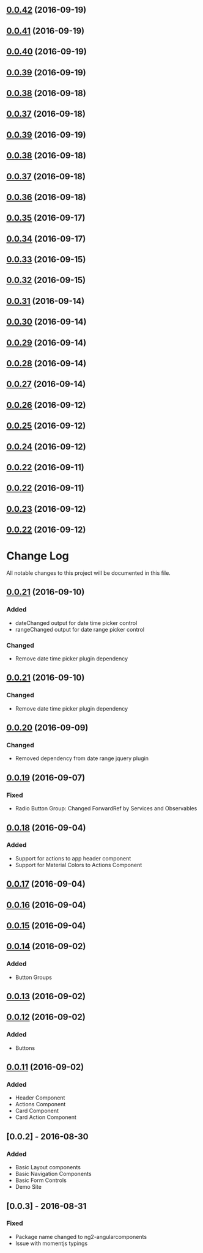 <a name="0.0.42"></a>
## [0.0.42](https://github.com/orlaqp/ng2-material-components/compare/v0.0.41...v0.0.42) (2016-09-19)



<a name="0.0.41"></a>
## [0.0.41](https://github.com/orlaqp/ng2-material-components/compare/v0.0.40...v0.0.41) (2016-09-19)



<a name="0.0.40"></a>
## [0.0.40](https://github.com/orlaqp/ng2-material-components/compare/v0.0.36...v0.0.40) (2016-09-19)



<a name="0.0.39"></a>
## [0.0.39](https://github.com/orlaqp/ng2-material-components/compare/v0.0.38...v0.0.39) (2016-09-19)



<a name="0.0.38"></a>
## [0.0.38](https://github.com/orlaqp/ng2-material-components/compare/v0.0.37...v0.0.38) (2016-09-18)



<a name="0.0.37"></a>
## [0.0.37](https://github.com/orlaqp/ng2-material-components/compare/v0.0.35...v0.0.37) (2016-09-18)



<a name="0.0.39"></a>
## [0.0.39](https://github.com/orlaqp/ng2-material-components/compare/v0.0.38...v0.0.39) (2016-09-19)



<a name="0.0.38"></a>
## [0.0.38](https://github.com/orlaqp/ng2-material-components/compare/v0.0.37...v0.0.38) (2016-09-18)



<a name="0.0.37"></a>
## [0.0.37](https://github.com/orlaqp/ng2-material-components/compare/v0.0.36...v0.0.37) (2016-09-18)



<a name="0.0.36"></a>
## [0.0.36](https://github.com/orlaqp/ng2-material-components/compare/v0.0.35...v0.0.36) (2016-09-18)

<a name="0.0.35"></a>
## [0.0.35](https://github.com/orlaqp/ng2-material-components/compare/v0.0.34...v0.0.35) (2016-09-17)



<a name="0.0.34"></a>
## [0.0.34](https://github.com/orlaqp/ng2-material-components/compare/v0.0.33...v0.0.34) (2016-09-17)



<a name="0.0.33"></a>
## [0.0.33](https://github.com/orlaqp/ng2-material-components/compare/v0.0.32...v0.0.33) (2016-09-15)



<a name="0.0.32"></a>
## [0.0.32](https://github.com/orlaqp/ng2-material-components/compare/v0.0.31...v0.0.32) (2016-09-15)



<a name="0.0.31"></a>
## [0.0.31](https://github.com/orlaqp/ng2-material-components/compare/v0.0.30...v0.0.31) (2016-09-14)



<a name="0.0.30"></a>
## [0.0.30](https://github.com/orlaqp/ng2-material-components/compare/v0.0.29...v0.0.30) (2016-09-14)



<a name="0.0.29"></a>
## [0.0.29](https://github.com/orlaqp/ng2-material-components/compare/v0.0.28...v0.0.29) (2016-09-14)



<a name="0.0.28"></a>
## [0.0.28](https://github.com/orlaqp/ng2-material-components/compare/v0.0.27...v0.0.28) (2016-09-14)



<a name="0.0.27"></a>
## [0.0.27](https://github.com/orlaqp/ng2-material-components/compare/v0.0.26...v0.0.27) (2016-09-14)



<a name="0.0.26"></a>
## [0.0.26](https://github.com/orlaqp/ng2-material-components/compare/v0.0.25...v0.0.26) (2016-09-12)



<a name="0.0.25"></a>
## [0.0.25](https://github.com/orlaqp/ng2-material-components/compare/v0.0.24...v0.0.25) (2016-09-12)



<a name="0.0.24"></a>
## [0.0.24](https://github.com/orlaqp/ng2-material-components/compare/v0.0.23...v0.0.24) (2016-09-12)



<a name="0.0.22"></a>
## [0.0.22](https://github.com/orlaqp/ng2-material-components/compare/v0.0.21...v0.0.22) (2016-09-11)



<a name="0.0.22"></a>
## [0.0.22](https://github.com/orlaqp/ng2-material-components/compare/v0.0.21...v0.0.22) (2016-09-11)



<a name="0.0.23"></a>
## [0.0.23](https://github.com/orlaqp/ng2-material-components/compare/v0.0.21...v0.0.23) (2016-09-12)



<a name="0.0.22"></a>
## [0.0.22](https://github.com/orlaqp/ng2-material-components/compare/v0.0.21...v0.0.22) (2016-09-12)



# Change Log
All notable changes to this project will be documented in this file.

<a name="0.0.22"></a>
## [0.0.21](https://github.com/orlaqp/ng2-material-components/compare/v0.0.21...v0.0.22) (2016-09-10)

### Added

- dateChanged output for date time picker control
- rangeChanged output for date range picker control

### Changed

- Remove date time picker plugin dependency


<a name="0.0.21"></a>
## [0.0.21](https://github.com/orlaqp/ng2-material-components/compare/v0.0.20...v0.0.21) (2016-09-10)

### Changed

- Remove date time picker plugin dependency


<a name="0.0.20"></a>
## [0.0.20](https://github.com/orlaqp/ng2-material-components/compare/v0.0.19...v0.0.20) (2016-09-09)

### Changed

- Removed dependency from date range jquery plugin


<a name="0.0.19"></a>
## [0.0.19](https://github.com/orlaqp/ng2-material-components/compare/v0.0.18...v0.0.19) (2016-09-07)

### Fixed

- Radio Button Group: Changed ForwardRef by Services and Observables

<a name="0.0.18"></a>
## [0.0.18](https://github.com/orlaqp/ng2-material-components/compare/v0.0.17...v0.0.18) (2016-09-04)

### Added

- Support for actions to app header component
- Support for Material Colors to Actions Component

<a name="0.0.17"></a>
## [0.0.17](https://github.com/orlaqp/ng2-material-components/compare/v0.0.16...v0.0.17) (2016-09-04)


<a name="0.0.16"></a>
## [0.0.16](https://github.com/orlaqp/ng2-material-components/compare/v0.0.15...v0.0.16) (2016-09-04)


<a name="0.0.15"></a>
## [0.0.15](https://github.com/orlaqp/ng2-material-components/compare/v0.0.14...v0.0.15) (2016-09-04)


<a name="0.0.14"></a>
## [0.0.14](https://github.com/orlaqp/ng2-material-components/compare/v0.0.13...v0.0.14) (2016-09-02)
### Added

- Button Groups

<a name="0.0.13"></a>
## [0.0.13](https://github.com/orlaqp/ng2-material-components/compare/v0.0.12...v0.0.13) (2016-09-02)

<a name="0.0.12"></a>
## [0.0.12](https://github.com/orlaqp/ng2-material-components/compare/v0.0.11...v0.0.12) (2016-09-02)
### Added

- Buttons

<a name="0.0.11"></a>
## [0.0.11](https://github.com/orlaqp/ng2-material-components/compare/v0.0.10...v0.0.11) (2016-09-02)
### Added

- Header Component
- Actions Component
- Card Component
- Card Action Component


## [0.0.2] - 2016-08-30
### Added

- Basic Layout components
- Basic Navigation Components
- Basic Form Controls
- Demo Site

## [0.0.3] - 2016-08-31
### Fixed

- Package name changed to ng2-angularcomponents
- Issue with momentjs typings
